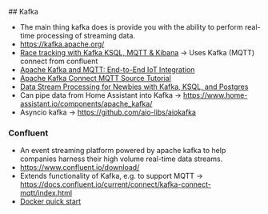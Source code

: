 ## Kafka
* The main thing kafka does is provide you with the ability to perform real-time processing of streaming data.
* https://kafka.apache.org/
* [Race tracking with Kafka KSQL, MQTT & Kibana](https://medium.com/@simon.aubury/did-i-beat-ben-race-tracking-with-kafka-ksql-mqtt-kibana-25e62e8ecaef) -> Uses Kafka (MQTT) connect from confluent
* [Apache Kafka and MQTT: End-to-End IoT Integration](https://dzone.com/articles/apache-kafka-mqtt-end-to-end-iot-integration-githu)
* [Apache Kafka Connect MQTT Source Tutorial](https://howtoprogram.xyz/2016/07/30/apache-kafka-connect-mqtt-source-tutorial/)
* [Data Stream Processing for Newbies with Kafka, KSQL, and Postgres](https://medium.com/high-alpha/data-stream-processing-for-newbies-with-kafka-ksql-and-postgres-c30309cfaaf8)
* Can pipe data from Home Assistant into Kafka -> https://www.home-assistant.io/components/apache_kafka/
* Asyncio kafka -> https://github.com/aio-libs/aiokafka

### Confluent
* An event streaming platform powered by apache kafka to help companies harness their high volume real-time data streams.
* https://www.confluent.io/download/
* Extends functionality of Kafka, e.g. to support MQTT -> https://docs.confluent.io/current/connect/kafka-connect-mqtt/index.html
* [Docker quick start](https://docs.confluent.io/current/quickstart/ce-docker-quickstart.html)